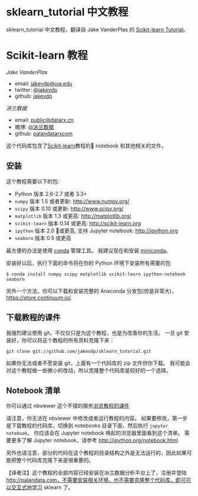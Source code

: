 ﻿# sklearn_tutorial 中文教程

sklearn_tutorial 中文教程，翻译自 Jake VanderPlas 的 [Scikit-learn Tutorial](https://github.com/jakevdp/sklearn_tutorial.git)。


# Scikit-learn 教程

*Jake VanderPlas*

- email: <jakevdp@uw.edu>
- twitter: [@jakevdp](https://twitter.com/jakevdp)
- github: [jakevdp](http://github.com/jakevdp)

*派兰数据*

- email: <public@datarx.cn>
- 微博: [@派兰数据](http://weibo.com/datarx)
- github: [palandatarxcom](http://github.com/palandatarxcom)


这个代码库包含了[Scikit-learn](http://scikit-learn.org)教程的 notebook 和其他相关的文件。


## 安装
这个教程需要以下的包:

- Python 版本 2.6-2.7 或者 3.3+
- `numpy` 版本 1.5 或者更新: http://www.numpy.org/
- `scipy` 版本 0.10 或更新: http://www.scipy.org/
- `matplotlib` 版本 1.3 或更高: http://matplotlib.org/
- `scikit-learn` 版本 0.14 或更高: http://scikit-learn.org
- `ipython` 版本 2.0 或更高, 支持 Jupyter notebook: http://ipython.org
- `seaborn` 版本 0.5 或更高

最方便的办法是使用 [conda](https://store.continuum.io/) 管理工具。 我建议现在和安装 [miniconda](http://conda.pydata.org/miniconda.html)。

安装好以后，执行下面的命令将在你的 Python 环境下安装所有需要的包

```
$ conda install numpy scipy matplotlib scikit-learn ipython-notebook seaborn
```

另外一个方法，你可以下载和安装完整的 Anaconda 分发包(但是非常大)， https://store.continuum.io/.


## 下载教程的课件

我强烈建议使用 git，不仅仅只是为这个教程，也是为改善你的生活。 一旦 git 安装好，你可以将这个教程的所有资料克隆下来：

    git clone git://github.com/jakevdp/sklearn_tutorial.git

如果你无法或者不愿安装 git，上面有一个代码库的 zip 文件供你下载。 我可能会对这个教程做一些微小的改动，所以克隆整个代码库是较好的一个选择。


## Notebook 清单
你可以通过 nbviewer 这个不错的服务[浏览教程的课件](http://nbviewer.ipython.org/github/palandatarxcom/sklearn_tutorial_cn/blob/master/notebooks/Index.ipynb)

请注意，你无法在 nbviewer 中修改或者运行教程的内容。 如果要修改，第一步是下载教程的代码库，切换到 notebooks 目录下面，然后执行 ``jupyter notebook``。 你应该会在 Jupyter notebook 唤起的浏览器里面看到这个清单。 需要更多了解 Jupyter notebook，请参考 http://ipython.org/notebook.html

另外也请注意，部分的代码在这个教程的目录结构之外是无法运行的，因此如果可能把整个代码库克隆下来是很重要的。

【译者注】这个教程的全部内容已经安装在派兰数据分析平台上了，注册并登陆 http://palandata.com，不需要安装相关环境，也不需要克隆整个代码库，即可可以交互式地学习 sklearn 了。